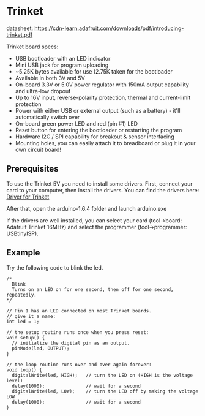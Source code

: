 # Trinket

datasheet: https://cdn-learn.adafruit.com/downloads/pdf/introducing-trinket.pdf

Trinket board specs:

* USB bootloader with an LED indicator
* Mini USB jack for program uploading
* ~5.25K bytes available for use (2.75K taken for the bootloader
* Available in both 3V and 5V
* On-board 3.3V or 5.0V power regulator with 150mA output capability and ultra-low dropout
* Up to 16V input, reverse-polarity protection, thermal and current-limit protection
* Power with either USB or external output (such as a battery) - it'll automatically switch over
* On-board green power LED and red (pin #1) LED
* Reset button for entering the bootloader or restarting the program
* Hardware I2C / SPI capability for breakout & sensor interfacing
* Mounting holes, you can easily attach it to breadboard or plug it in your own circuit board!

## Prerequisites

To use the Trinket 5V you need to install some drivers.
First, connect your card to your computer, then install the drivers. You can find the drivers here: [Driver for Trinket](https://github.com/adafruit/Adafruit_Windows_Drivers/releases/download/2.2.0/adafruit_drivers_2.2.0.0.exe)

After that, open the arduino-1.6.4 folder and launch arduino.exe

If the drivers are well installed, you can select your card (tool->board: Adafruit Trinket 16MHz) and select the programmer (tool->programmer: USBtinyISP).

## Example

Try the following code to blink the led.
```
/*
  Blink
  Turns on an LED on for one second, then off for one second, repeatedly.
*/

// Pin 1 has an LED connected on most Trinket boards.
// give it a name:
int led = 1;

// the setup routine runs once when you press reset:
void setup() {
  // initialize the digital pin as an output.
  pinMode(led, OUTPUT);
}

// the loop routine runs over and over again forever:
void loop() {
  digitalWrite(led, HIGH);   // turn the LED on (HIGH is the voltage level)
  delay(1000);               // wait for a second
  digitalWrite(led, LOW);    // turn the LED off by making the voltage LOW
  delay(1000);               // wait for a second
}
```
